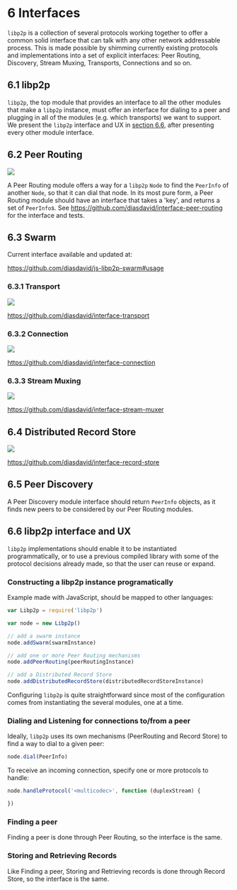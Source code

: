 6 Interfaces
============

`libp2p` is a collection of several protocols working together to offer a common solid interface that can talk with any other network addressable process. This is made possible by shimming currently existing protocols and implementations into a set of explicit interfaces: Peer Routing, Discovery, Stream Muxing, Transports, Connections and so on.

## 6.1 libp2p

`libp2p`, the top module that provides an interface to all the other modules that make a `libp2p` instance, must offer an interface for dialing to a peer and plugging in all of the modules (e.g. which transports) we want to support. We present the `libp2p` interface and UX in [section 6.6](#66-libp2p-interface-and-ux), after presenting every other module interface.

## 6.2 Peer Routing

![](https://raw.githubusercontent.com/diasdavid/interface-peer-routing/master/img/badge.png)

A Peer Routing module offers a way for a `libp2p` `Node` to find the `PeerInfo` of another `Node`, so that it can dial that node. In its most pure form, a Peer Routing module should have an interface that takes a 'key', and returns a set of `PeerInfo`s.
See https://github.com/diasdavid/interface-peer-routing for the interface and tests.

## 6.3 Swarm

Current interface available and updated at:

https://github.com/diasdavid/js-libp2p-swarm#usage

### 6.3.1 Transport

![](https://raw.githubusercontent.com/diasdavid/interface-transport/master/img/badge.png)

https://github.com/diasdavid/interface-transport

### 6.3.2 Connection

![](https://raw.githubusercontent.com/diasdavid/interface-connection/master/img/badge.png)

https://github.com/diasdavid/interface-connection

### 6.3.3 Stream Muxing

![](https://github.com/diasdavid/interface-stream-muxer/raw/master/img/badge.png)

https://github.com/diasdavid/interface-stream-muxer

## 6.4 Distributed Record Store

![](https://raw.githubusercontent.com/diasdavid/interface-record-store/master/img/badge.png)

https://github.com/diasdavid/interface-record-store

## 6.5 Peer Discovery

A Peer Discovery module interface should return `PeerInfo` objects, as it finds new peers to be considered by our Peer Routing modules.

## 6.6 libp2p interface and UX

`libp2p` implementations should enable it to be instantiated programmatically, or to use a previous compiled library with some of the protocol decisions already made, so that the user can reuse or expand.

### Constructing a libp2p instance programatically

Example made with JavaScript, should be mapped to other languages:

```JavaScript
var Libp2p = require('libp2p')

var node = new Libp2p()

// add a swarm instance
node.addSwarm(swarmInstance)

// add one or more Peer Routing mechanisms
node.addPeerRouting(peerRoutingInstance)

// add a Distributed Record Store
node.addDistributedRecordStore(distributedRecordStoreInstance)
```

Configuring `libp2p` is quite straightforward since most of the configuration comes from instantiating the several modules, one at a time.

### Dialing and Listening for connections to/from a peer

Ideally, `libp2p` uses its own mechanisms (PeerRouting and Record Store) to find a way to dial to a given peer:

```JavaScript
node.dial(PeerInfo)
```

To receive an incoming connection, specify one or more protocols to handle:

```JavaScript
node.handleProtocol('<multicodec>', function (duplexStream) {

})
```

### Finding a peer

Finding a peer is done through Peer Routing, so the interface is the same.

### Storing and Retrieving Records

Like Finding a peer, Storing and Retrieving records is done through Record Store, so the interface is the same.
